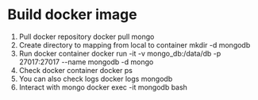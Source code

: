 # Build docker image

1. Pull docker repository
   docker pull mongo
2. Create directory to mapping from local to container
   mkdir -d mongodb
3. Run docker container
   docker run -it -v mongo_db:/data/db -p 27017:27017 --name mongodb -d mongo
4. Check docker container
   docker ps
5. You can also check logs
   docker logs mongodb
6. Interact with mongo
   docker exec -it mongodb bash
